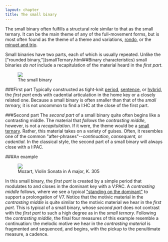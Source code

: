 ```yaml
---
layout: chapter
title: The small binary
---
```


The small binary often fulfills a structural role similar to that as the small ternary. It can be the main theme of any of the full-movement forms, but is most often found as the theme of a theme and variations, [rondo](thematicFunctionInRondo.html), or the [minuet and trio](minuet.html).

Small binaries have two parts, each of which is usually repeated. Unlike the ["rounded binary,"](smallTernary.html##Binary characteristics) small binaries *do not* include a recapitulation of the material heard in the *first part*.

<figure>	
  <img src="{{ site.baseurl }}/images/ClassicalThemes/smallBinary.png">
  <figcaption>The small binary</figcaption>
</figure> 


###First part
Typically constructed as tight-knit [period](period.html), [sentence](sentence.html), or [hybrid](hybridThemes.html), the *first part* ends with cadential articulation in the home key or a closely related one. Because a small binary is often smaller than that of the *small ternary,* it is not uncommon to find a I:HC at the close of the first part.

###Second part
The *second part* of a small binary quite often begins like a contrasting middle. The material that *follows* the *contrasting middle*, however, is not a *recapitulation*. If it were, the theme would be a [small ternary](smallTernary.html). Rather, this material takes on a variety of guises. Often, it resembles one of the common "after-phrases"--*continuation*, *consequent,* or *cadential.* In the classical style, the second part of a small binary will always close with a I:PAC.

###An example

<figure>	
  <img src="{{ site.baseurl }}/images/form/k305.png">
  <figcaption>Mozart, Violin Sonata in A major, K. 305</figcaption>
</figure> 

In this small binary, the *first part* is created by a simple period that modulates to and closes in the dominant key with a V:PAC. A *contrasting middle* follows, where we see a typical ["standing on the dominant"](externalExpansions.html#suffix) to support a prolongation of V7. Notice that the motivic material in the *contrasting middle* is quite similar to the motivic material we hear in the *first part.* This is typical of a small binary, whose *second part* does not contrast with the *first part* to such a high degree as in the *small ternary.* Following the *contrasting middle*, the final four measures of this example resemble a continuation: the melodic motive we hear in the *contrasting material* is fragmented and sequenced, and begins, with the pickup to the penultimate measure, a cadence.   